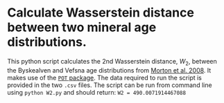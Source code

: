 # Calculate Wasserstein distance between two mineral age distributions. 

This python script calculates the 2nd Wasserstein distance, $W_2$, between the Byskealven and Vefsna age distributions from [Morton et al. 2008](https://doi.org/10.1016/j.sedgeo.2008.07.001). It makes use of the [`POT` package](https://pythonot.github.io/).
The data required to run the script is provided in the two `.csv` files. The script can be run from command line using `python W2.py` and should return: `W2 = 490.0071914467088` 


